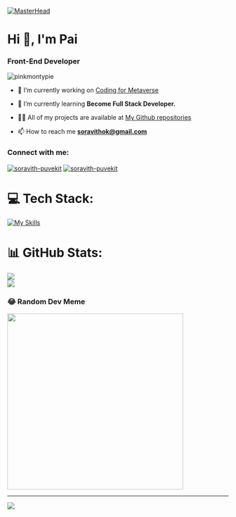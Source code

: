 [![MasterHead](https://cdn.discordapp.com/attachments/409310142576984074/1068163058402332722/1d26c5b022c071fb8f1e3ae2f0f65ba9_1.gif)](https://www.youtube.com/watch?v=vVAgwHGF2Gc)
<h1 align="left">Hi 👋, I'm Pai</h1>
<h3 align="left">Front-End Developer</h3>

<p align="left"> <img src="https://komarev.com/ghpvc/?username=pinkmontypie&label=Profile%20views&color=0e75b6&style=flat" alt="pinkmontypie" /> </p>

- 🔭 I’m currently working on [Coding for Metaverse](https://codingformetaverse.com/)

- 🌱 I’m currently learning **Become Full Stack Developer.**

- 👨‍💻 All of my projects are available at [My Github repositories](https://github.com/PinkMontyPie?tab=repositories)

- 📫 How to reach me **soravithok@gmail.com**

<h3 align="left">Connect with me:</h3>
<p align="left">
<a href="https://linkedin.com/in/soravith-puvekit" target="blank"><img align="center" src="https://skillicons.dev/icons?i=linkedin&theme=light" alt="soravith-puvekit"/></a>
<a href="https://twitter.com/Impai2" target="blank"><img align="center" src="https://skillicons.dev/icons?i=twitter&theme=light" alt="soravith-puvekit"/></a>
</p>


# 💻 Tech Stack:
[![My Skills](https://skillicons.dev/icons?i=azure,git,html,css,java,js,nextjs,nodejs,py,react,tailwind,ts,vercel,figma,&theme=dark)](https://skillicons.dev)
# 📊 GitHub Stats:
![](https://github-readme-streak-stats.herokuapp.com/?user=PinkMontyPie&theme=react&hide_border=false)<br/>
![](https://github-readme-stats.vercel.app/api/top-langs/?username=PinkMontyPie&theme=react&hide_border=false&include_all_commits=true&count_private=false&layout=compact)

### 😂 Random Dev Meme
<img src='https://randommeme-five.vercel.app/' style="height: 400px;"/>

---
[![](https://visitcount.itsvg.in/api?id=PinkMontyPie&icon=7&color=10)](https://visitcount.itsvg.in)

<!-- Proudly created with GPRM ( https://gprm.itsvg.in ) -->
